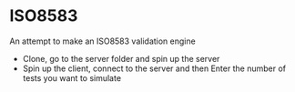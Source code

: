 # ISO8583
An attempt to make an ISO8583 validation engine

- Clone, go to the server folder and spin up the server
- Spin up the client, connect to the server and then Enter the number of tests you want to simulate

